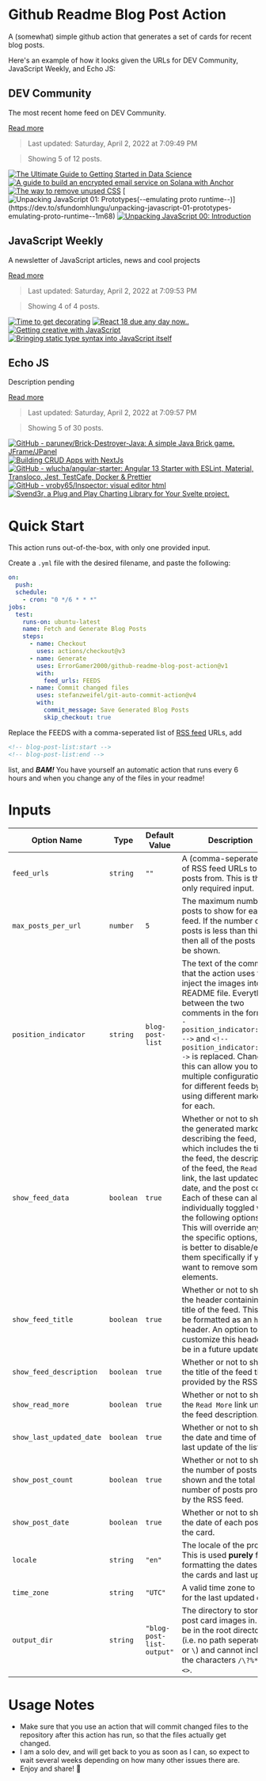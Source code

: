 # Github Readme Blog Post Action

A (somewhat) simple github action that generates a set of cards for recent blog posts.

Here's an example of how it looks given the URLs for DEV Community, JavaScript Weekly, and Echo JS:

<!-- post-list:start -->
## DEV Community

The most recent home feed on DEV Community.

[Read more](https://dev.to)
> Last updated: Saturday, April 2, 2022 at 7:09:49 PM

> Showing 5 of 12 posts.

[![The Ultimate Guide to Getting Started in Data Science](https://raw.githubusercontent.com/ErrorGamer2000/github-readme-blog-post-action/main/generated_files/DEV_Community/The_Ultimate_Guide_to_Getting_Started_in_Data_Science.svg)](https://dev.to/nelsonchege13/the-ultimate-guide-to-getting-started-in-data-science-npp)
[![A guide to build an encrypted email service on Solana with Anchor](https://raw.githubusercontent.com/ErrorGamer2000/github-readme-blog-post-action/main/generated_files/DEV_Community/A_guide_to_build_an_encrypted_email_service_on_Solana_with_Anchor.svg)](https://dev.to/gabrieldemian/a-guide-to-build-an-encrypted-email-service-on-solana-with-anchor-2ci7)
[![The way to remove unused CSS](https://raw.githubusercontent.com/ErrorGamer2000/github-readme-blog-post-action/main/generated_files/DEV_Community/The_way_to_remove_unused_CSS.svg)](https://dev.to/sawabe0912/the-way-to-remove-unused-css-5g05)
[![Unpacking JavaScript 01: Prototypes(--emulating proto runtime--)](https://raw.githubusercontent.com/ErrorGamer2000/github-readme-blog-post-action/main/generated_files/DEV_Community/Unpacking_JavaScript_01__Prototypes(--emulating_proto_runtime--).svg)](https://dev.to/sfundomhlungu/unpacking-javascript-01-prototypes-emulating-proto-runtime--1m68)
[![Unpacking JavaScript 00: Introduction](https://raw.githubusercontent.com/ErrorGamer2000/github-readme-blog-post-action/main/generated_files/DEV_Community/Unpacking_JavaScript_00__Introduction.svg)](https://dev.to/sfundomhlungu/unpacking-javascript-00-introduction-2c33)


## JavaScript Weekly

A newsletter of JavaScript articles, news and cool projects

[Read more](https://javascriptweekly.com/)
> Last updated: Saturday, April 2, 2022 at 7:09:53 PM

> Showing 4 of 4 posts.

[![Time to get decorating](https://raw.githubusercontent.com/ErrorGamer2000/github-readme-blog-post-action/main/generated_files/JavaScript_Weekly/Time_to_get_decorating.svg)](https://javascriptweekly.com/issues/583)
[![React 18 due any day now..](https://raw.githubusercontent.com/ErrorGamer2000/github-readme-blog-post-action/main/generated_files/JavaScript_Weekly/React_18_due_any_day_now...svg)](https://javascriptweekly.com/issues/582)
[![Getting creative with JavaScript](https://raw.githubusercontent.com/ErrorGamer2000/github-readme-blog-post-action/main/generated_files/JavaScript_Weekly/Getting_creative_with_JavaScript.svg)](https://javascriptweekly.com/issues/581)
[![Bringing static type syntax into JavaScript itself](https://raw.githubusercontent.com/ErrorGamer2000/github-readme-blog-post-action/main/generated_files/JavaScript_Weekly/Bringing_static_type_syntax_into_JavaScript_itself.svg)](https://javascriptweekly.com/issues/580)


## Echo JS

Description pending

[Read more](
http://www.echojs.com
)
> Last updated: Saturday, April 2, 2022 at 7:09:57 PM

> Showing 5 of 30 posts.

[![GitHub - parunev/Brick-Destroyer-Java: A simple Java Brick game. JFrame/JPanel](https://raw.githubusercontent.com/ErrorGamer2000/github-readme-blog-post-action/main/generated_files/_Echo_JS_/GitHub_-_parunev_Brick-Destroyer-Java__A_simple_Java_Brick_game._JFrame_JPanel.svg)](https://github.com/parunev/Brick-Destroyer-Java)
[![Building CRUD Apps with NextJs](https://raw.githubusercontent.com/ErrorGamer2000/github-readme-blog-post-action/main/generated_files/_Echo_JS_/Building_CRUD_Apps_with_NextJs.svg)](https://blog.openreplay.com/building-crud-apps-with-nextjs)
[![GitHub - wlucha/angular-starter: Angular 13 Starter with ESLint, Material, Transloco, Jest, TestCafe, Docker & Prettier](https://raw.githubusercontent.com/ErrorGamer2000/github-readme-blog-post-action/main/generated_files/_Echo_JS_/GitHub_-_wlucha_angular-starter__Angular_13_Starter_with_ESLint__Material__Transloco__Jest__TestCafe__Docker___Prettier.svg)](https://github.com/wlucha/angular-starter)
[![GitHub - vroby65/Inspector: visual editor html](https://raw.githubusercontent.com/ErrorGamer2000/github-readme-blog-post-action/main/generated_files/_Echo_JS_/GitHub_-_vroby65_Inspector__visual_editor_html.svg)](https://github.com/vroby65/Inspector)
[![Svend3r, a Plug and Play Charting Library for Your Svelte project.](https://raw.githubusercontent.com/ErrorGamer2000/github-readme-blog-post-action/main/generated_files/_Echo_JS_/Svend3r__a_Plug_and_Play_Charting_Library_for_Your_Svelte_project..svg)](https://medium.com/@isaaclsaunders/svend3r-a-plug-and-play-charting-library-for-your-svelte-project-2753b8762ec8)


<!-- post-list:end -->

# Quick Start

This action runs out-of-the-box, with only one provided input.

Create a `.yml` file with the desired filename, and paste the following:

```yml
on:
  push:
  schedule:
    - cron: "0 */6 * * *"
jobs:
  test:
    runs-on: ubuntu-latest
    name: Fetch and Generate Blog Posts
    steps:
      - name: Checkout
        uses: actions/checkout@v3
      - name: Generate
        uses: ErrorGamer2000/github-readme-blog-post-action@v1
        with:
          feed_urls: FEEDS
      - name: Commit changed files
        uses: stefanzweifel/git-auto-commit-action@v4
        with:
          commit_message: Save Generated Blog Posts
          skip_checkout: true
```

Replace the FEEDS with a comma-seperated list of [RSS feed](https://rss.com/blog/how-do-rss-feeds-work/) URLs, add

```md
<!-- blog-post-list:start -->
<!-- blog-post-list:end -->
```

list, and **_BAM!_** You have yourself an automatic action that runs every 6 hours and when you change any of the files in your readme!

# Inputs

<table>
  <thead>
    <tr>
      <th>Option Name</th>
      <th>Type</th>
      <th>Default Value</th>
      <th>Description</th>
    </tr>
  </thead>
  <tbody>
    <tr>
      <td><code>feed_urls</code></td>
      <td><code>string</code></td>
      <td><code>""</code></td>
      <td>A (comma-seperated) list of RSS feed URLs to load posts from. This is the only required input.</td>
    </tr>
    <tr>
      <td><code>max_posts_per_url</code></td>
      <td><code>number</code></td>
      <td><code>5</code></td>
      <td>The maximum number of posts to show for each feed. If the number of posts is less than this, then all of the posts will be shown.</td>
    </tr>
    <tr>
      <td><code>position_indicator</code></td>
      <td><code>string</code></td>
      <td><code>blog-post-list</code></td>
      <td>The text of the comments that the action uses to inject the images into the README file. Everything between the two comments in the form <code>&lt;!-- position_indicator:start --&gt;</code> and <code>&lt;!-- position_indicator:end --&gt;</code> is replaced. Changing this can allow you to use multiple configurations for different feeds by using different markers for each.</td>
    </tr>
    <tr>
      <td><code>show_feed_data</code></td>
      <td><code>boolean</code></td>
      <td><code>true</code></td>
      <td>Whether or not to show the generated markdown describing the feed, which includes the title of the feed, the description of the feed, the <code>Read More</code> link, the last updated date, and the post count. Each of these can also be individually toggled with the following options. This will override any of the specific options, so it is better to disable/enable them specifically if you want to remove some elements.</td>
    </tr>
    <tr>
      <td><code>show_feed_title</code></td>
      <td><code>boolean</code></td>
      <td><code>true</code></td>
      <td>Whether or not to show the header containing the title of the feed. This will be formatted as an <code>h2</code> header. An option to customize this header will be in a future update.</td>
    </tr>
    <tr>
      <td><code>show_feed_description</code></td>
      <td><code>boolean</code></td>
      <td><code>true</code></td>
      <td>Whether or not to show the title of the feed that is provided by the RSS feed.</td>
    </tr>
    <tr>
      <td><code>show_read_more</code></td>
      <td><code>boolean</code></td>
      <td><code>true</code></td>
      <td>Whether or not to show the <code>Read More</code> link under the feed description.</td>
    </tr>
    <tr>
      <td><code>show_last_updated_date</code></td>
      <td><code>boolean</code></td>
      <td><code>true</code></td>
      <td>Whether or not to show the date and time of the last update of the list.</td>
    </tr>
    <tr>
      <td><code>show_post_count</code></td>
      <td><code>boolean</code></td>
      <td><code>true</code></td>
      <td>Whether or not to show the number of posts shown and the total number of posts provided by the RSS feed.</td>
    </tr>
    <tr>
      <td><code>show_post_date</code></td>
      <td><code>boolean</code></td>
      <td><code>true</code></td>
      <td>Whether or not to show the date of each post on the card.</td>
    </tr>
    <tr>
      <td><code>locale</code></td>
      <td><code>string</code></td>
      <td><code>"en"</code></td>
      <td>The locale of the project. This is used <strong>purely</strong> for formatting the dates of the cards and last update.</td>
    </tr>
    <tr>
      <td><code>time_zone</code></td>
      <td><code>string</code></td>
      <td><code>"UTC"</code></td>
      <td>A valid time zone to use for the last updated date.</td>
    </tr>
    <tr>
      <td><code>output_dir</code></td>
      <td><code>string</code></td>
      <td><code>"blog-post-list-output"</code></td>
      <td>The directory to store the post card images in. Must be in the root directory (i.e. no path seperators <code>/</code> or <code>\</code>) and cannot include the characters <code>/\?%*:|"&lt;&gt;</code>.</td>
    </tr>
<!--
    <tr>
      <td><code></code></td>
      <td><cde></cde></td>
      <td><code></code></td>
      <td></td>
    </tr>
-->
  </tbody>
</table>

# Usage Notes

- Make sure that you use an action that will commit changed files to the repository after this action has run, so that the files actually get changed.
- I am a solo dev, and will get back to you as soon as I can, so expect to wait several weeks depending on how many other issues there are.
- Enjoy and share! 🤗
